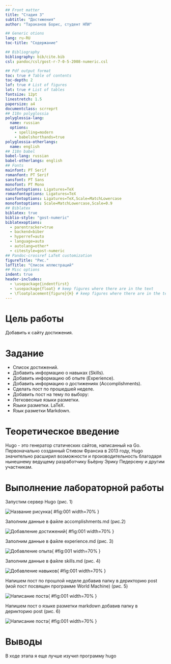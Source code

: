 ```yaml
---
## Front matter
title: "Стадия 3"
subtitle: "Достижения"
author: "Тараканов Борис, студент НПИ"

## Generic otions
lang: ru-RU
toc-title: "Содержание"

## Bibliography
bibliography: bib/cite.bib
csl: pandoc/csl/gost-r-7-0-5-2008-numeric.csl

## Pdf output format
toc: true # Table of contents
toc-depth: 2
lof: true # List of figures
lot: true # List of tables
fontsize: 12pt
linestretch: 1.5
papersize: a4
documentclass: scrreprt
## I18n polyglossia
polyglossia-lang:
  name: russian
  options:
	- spelling=modern
	- babelshorthands=true
polyglossia-otherlangs:
  name: english
## I18n babel
babel-lang: russian
babel-otherlangs: english
## Fonts
mainfont: PT Serif
romanfont: PT Serif
sansfont: PT Sans
monofont: PT Mono
mainfontoptions: Ligatures=TeX
romanfontoptions: Ligatures=TeX
sansfontoptions: Ligatures=TeX,Scale=MatchLowercase
monofontoptions: Scale=MatchLowercase,Scale=0.9
## Biblatex
biblatex: true
biblio-style: "gost-numeric"
biblatexoptions:
  - parentracker=true
  - backend=biber
  - hyperref=auto
  - language=auto
  - autolang=other*
  - citestyle=gost-numeric
## Pandoc-crossref LaTeX customization
figureTitle: "Рис."
lofTitle: "Список иллюстраций"
## Misc options
indent: true
header-includes:
  - \usepackage{indentfirst}
  - \usepackage{float} # keep figures where there are in the text
  - \floatplacement{figure}{H} # keep figures where there are in the text
---
```


# Цель работы

Добавить к сайту достижения.


# Задание

- Список достижений.
- Добавить информацию о навыках (Skills).
- Добавить информацию об опыте (Experience).
- Добавить информацию о достижениях (Accomplishments).
- Сделать пост по прошедшей неделе.
- Добавить пост на тему по выбору:
- Легковесные языки разметки.
- Языки разметки. LaTeX.
- Язык разметки Markdown.

# Теоретическое введение

Hugo - это генератор статических сайтов, написанный на Go. Первоначально созданный Стивом Франсиа в 2013 году, Hugo значительно расширил возможности и производительность благодаря нынешнему ведущему разработчику Бьёрну Эрику Педерсену и другим участникам.

# Выполнение лабораторной работы

Запустим сервер Hugo (рис. 1)

![Название рисунка](image/1.png){ #fig:001 width=70% }

Заполним данные в файле accomplishments.md (рис.2)

![Добавление достижений](image/2.png){ #fig:001 width=70% }

Заполним данные в файле experience.md (рис. 3)

![Добавление опыта](image/3.png){ #fig:001 width=70% }

Заполним данные в файле skills.md (рис. 4)

![Добавление навыков](image/4.png){ #fig:001 width=70% }

Напишем пост по прошлой неделе добавив папку в дерикторию post (мой пост посвящен программе World Machine) (рис. 5)

![Написание поста](image/5.png){ #fig:001 width=70% }

Напишем пост о языке разметки markdown добавив папку в дерикторию post (рис. 6)

![Написание поста](image/6.png){ #fig:001 width=70% }
# Выводы

В ходе этапа я еще лучше изучил программу hugo

